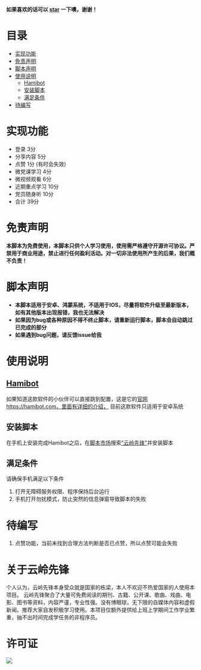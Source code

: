 **如果喜欢的话可以 [star](https://github.com/yhan219/hamibot-yunlingxianfeng) 一下噢，谢谢！**


<!-- @import "[TOC]" {cmd="toc" depthFrom=1 depthTo=6 orderedList=false} -->

<!-- code_chunk_output -->
# 目录
- [实现功能](#实现功能)
- [免责声明](#免责声明)
- [脚本声明](#脚本声明)
- [使用说明](#使用说明)
    - [Hamibot](#hamibothttpshamibotcom)
    - [安装脚本](#安装脚本)
    - [满足条件](#满足条件)
- [待编写](#待编写)

<!-- /code_chunk_output -->

# 实现功能
- 登录 3分
- 分享内容 5分
- 点赞 1分 (有时会失效)
- 微党课学习 4分
- 微视频观看 6分
- 近期重点学习 10分
- 党员随身听 10分
- 合计 39分

# 免责声明
**本脚本为免费使用，本脚本只供个人学习使用，使用需严格遵守开源许可协议。严禁用于商业用途，禁止进行任何盈利活动。对一切非法使用所产生的后果，我们概不负责！**


# 脚本声明
- **本脚本适用于安卓、鸿蒙系统，不适用于IOS，尽量将软件升级至最新版本，如有其他版本出现报错，我也无法解决**
- **如果因为bug或各种原因不得不终止脚本，请重新运行脚本，脚本会自动跳过已完成的部分**
- **如果遇到bug问题，请反馈issue给我**

# 使用说明

## [Hamibot](https://hamibot.com/)
如果知道这款软件的小伙伴可以直接跳到配置，这是它的[官网](https://hamibot.com/)https://hamibot.com，里面有详细的介绍， 目前这款软件只适用于安卓系统
## 安装脚本
在手机上安装完成Hamibot之后，在[脚本市场](https://hamibot.com/marketplace)搜索["云岭先锋"](https://hamibot.com/marketplace/fBLh2)并安装脚本
## 满足条件
请确保手机满足以下条件
1. 打开无障碍服务权限、程序保持后台运行
2. 手机打开勿扰模式，防止突然的信息弹窗导致脚本的失败

# 待编写
1. 点赞功能，当前未找到合理方法判断是否已点赞，所以点赞可能会失败


# 关于云岭先锋

个人认为，云岭先锋本身受众就是国家的栋梁，本人不欢迎不热爱国家的人使用本项目。
云岭先锋聚合了大量可免费阅读的期刊、古籍、公开课、歌曲、戏曲、电影、图书等资料，内容严谨，专业性强。没有博眼球，无下限的自媒体内容和虚假新闻。推荐大家自发积极学习使用。本项目仅额外提供给上班上学期间工作学业繁重，抽不出时间完成学任务的非程序员。

# 许可证

![](https://gitee.com/yhan219/blog-image/raw/master/yhan/LGPL.svg)
